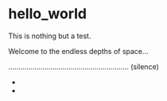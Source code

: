 # hello_world
This is nothing but a test.

Welcome to the endless depths of space...

............................................................
(silence)

-

-

